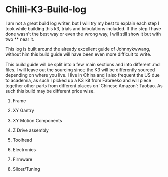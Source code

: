 # Chilli-K3-Build-log

I am not a great build log writer, but I will try my best to explain each step I took while building this k3, trials and tribulations included. If the step I have done wasn't the best way or even the wrong way, I will still show it but with two ** near it. 

This log is built around the already excellent guide of Johnnykwwang, without him this build guide will have been even more difficult to write.

This build guide will be split into a few main sections and into different .md files. I will leave out the sourcing since the K3 will be differently sourced depending on where you live. I live in China and I also frequent the US due to academia, as such I picked up a K3 kit from Fabreeko and will piece together other parts from different places on 'Chinese Amazon': Taobao. As such this build may be different price wise.

1. Frame

2. XY Gantry

3. XY Motion Components

4. Z Drive assembly

5. Toolhead

6. Electronics

7. Firmware

8. Slicer/Tuning
